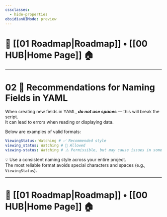 ```yaml
---
cssclasses:
  - hide-properties
obsidianUIMode: preview
---
```

# 🧭 [[01 Roadmap|Roadmap]] • [[00 HUB|Home Page]] 🏠
---
# **02 📑 Recommendations for Naming Fields in YAML**

When creating new fields in YAML, ***do not use spaces*** — this will break the script.  
It can lead to errors when reading or displaying data.

Below are examples of valid formats:

```yaml
ViewingStatus: Watching # ✅ Recommended style
viewing_status: Watching # 🐍 Allowed
viewing-status: Watching # ⚠️ Permissible, but may cause issues in some cases
```

💡 Use a consistent naming style across your entire project.  
The most reliable format avoids special characters and spaces (e.g., `ViewingStatus`).

---
# 🧭 [[01 Roadmap|Roadmap]] • [[00 HUB|Home Page]] 🏠